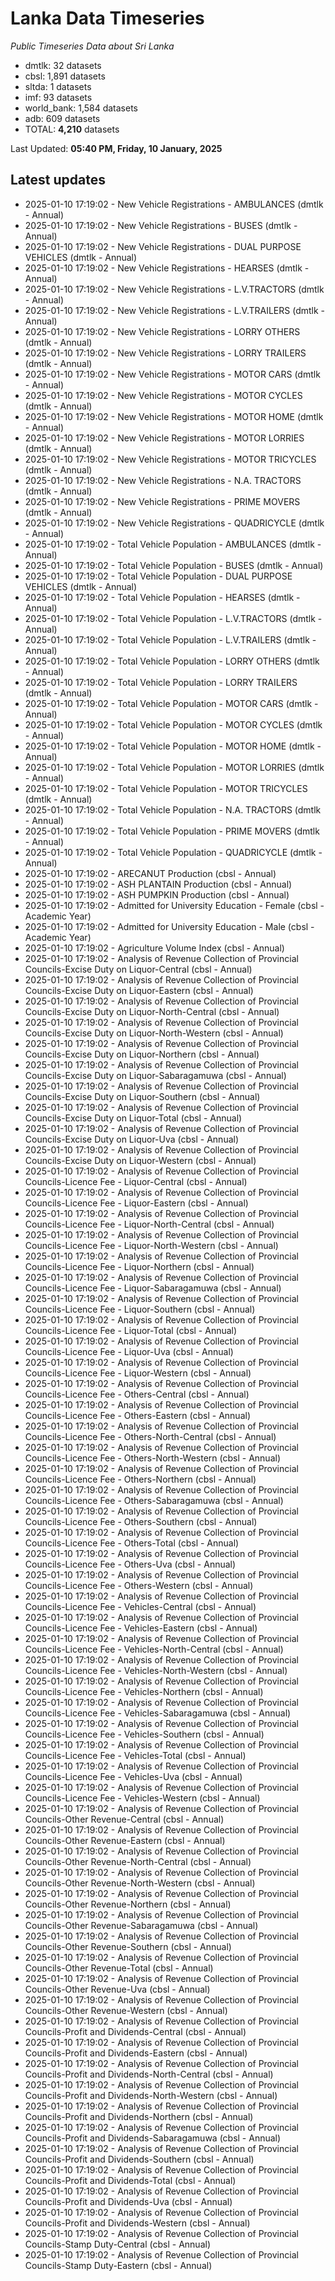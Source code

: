 # Lanka Data Timeseries
*Public Timeseries Data about Sri Lanka*

* dmtlk: 32 datasets
* cbsl: 1,891 datasets
* sltda: 1 datasets
* imf: 93 datasets
* world_bank: 1,584 datasets
* adb: 609 datasets
* TOTAL: **4,210** datasets

Last Updated: **05:40 PM, Friday, 10 January, 2025**

## Latest updates

* 2025-01-10 17:19:02 - New Vehicle Registrations - AMBULANCES (dmtlk - Annual)
* 2025-01-10 17:19:02 - New Vehicle Registrations - BUSES (dmtlk - Annual)
* 2025-01-10 17:19:02 - New Vehicle Registrations - DUAL PURPOSE VEHICLES (dmtlk - Annual)
* 2025-01-10 17:19:02 - New Vehicle Registrations - HEARSES (dmtlk - Annual)
* 2025-01-10 17:19:02 - New Vehicle Registrations - L.V.TRACTORS (dmtlk - Annual)
* 2025-01-10 17:19:02 - New Vehicle Registrations - L.V.TRAILERS (dmtlk - Annual)
* 2025-01-10 17:19:02 - New Vehicle Registrations - LORRY OTHERS (dmtlk - Annual)
* 2025-01-10 17:19:02 - New Vehicle Registrations - LORRY TRAILERS (dmtlk - Annual)
* 2025-01-10 17:19:02 - New Vehicle Registrations - MOTOR CARS (dmtlk - Annual)
* 2025-01-10 17:19:02 - New Vehicle Registrations - MOTOR CYCLES (dmtlk - Annual)
* 2025-01-10 17:19:02 - New Vehicle Registrations - MOTOR HOME (dmtlk - Annual)
* 2025-01-10 17:19:02 - New Vehicle Registrations - MOTOR LORRIES (dmtlk - Annual)
* 2025-01-10 17:19:02 - New Vehicle Registrations - MOTOR TRICYCLES (dmtlk - Annual)
* 2025-01-10 17:19:02 - New Vehicle Registrations - N.A. TRACTORS (dmtlk - Annual)
* 2025-01-10 17:19:02 - New Vehicle Registrations - PRIME MOVERS (dmtlk - Annual)
* 2025-01-10 17:19:02 - New Vehicle Registrations - QUADRICYCLE (dmtlk - Annual)
* 2025-01-10 17:19:02 - Total Vehicle Population - AMBULANCES (dmtlk - Annual)
* 2025-01-10 17:19:02 - Total Vehicle Population - BUSES (dmtlk - Annual)
* 2025-01-10 17:19:02 - Total Vehicle Population - DUAL PURPOSE VEHICLES (dmtlk - Annual)
* 2025-01-10 17:19:02 - Total Vehicle Population - HEARSES (dmtlk - Annual)
* 2025-01-10 17:19:02 - Total Vehicle Population - L.V.TRACTORS (dmtlk - Annual)
* 2025-01-10 17:19:02 - Total Vehicle Population - L.V.TRAILERS (dmtlk - Annual)
* 2025-01-10 17:19:02 - Total Vehicle Population - LORRY OTHERS (dmtlk - Annual)
* 2025-01-10 17:19:02 - Total Vehicle Population - LORRY TRAILERS (dmtlk - Annual)
* 2025-01-10 17:19:02 - Total Vehicle Population - MOTOR CARS (dmtlk - Annual)
* 2025-01-10 17:19:02 - Total Vehicle Population - MOTOR CYCLES (dmtlk - Annual)
* 2025-01-10 17:19:02 - Total Vehicle Population - MOTOR HOME (dmtlk - Annual)
* 2025-01-10 17:19:02 - Total Vehicle Population - MOTOR LORRIES (dmtlk - Annual)
* 2025-01-10 17:19:02 - Total Vehicle Population - MOTOR TRICYCLES (dmtlk - Annual)
* 2025-01-10 17:19:02 - Total Vehicle Population - N.A. TRACTORS (dmtlk - Annual)
* 2025-01-10 17:19:02 - Total Vehicle Population - PRIME MOVERS (dmtlk - Annual)
* 2025-01-10 17:19:02 - Total Vehicle Population - QUADRICYCLE (dmtlk - Annual)
* 2025-01-10 17:19:02 - ARECANUT Production (cbsl - Annual)
* 2025-01-10 17:19:02 - ASH PLANTAIN Production (cbsl - Annual)
* 2025-01-10 17:19:02 - ASH PUMPKIN Production (cbsl - Annual)
* 2025-01-10 17:19:02 - Admitted for University Education - Female (cbsl - Academic Year)
* 2025-01-10 17:19:02 - Admitted for University Education - Male (cbsl - Academic Year)
* 2025-01-10 17:19:02 - Agriculture Volume Index (cbsl - Annual)
* 2025-01-10 17:19:02 - Analysis of Revenue Collection of Provincial Councils-Excise Duty on Liquor-Central (cbsl - Annual)
* 2025-01-10 17:19:02 - Analysis of Revenue Collection of Provincial Councils-Excise Duty on Liquor-Eastern (cbsl - Annual)
* 2025-01-10 17:19:02 - Analysis of Revenue Collection of Provincial Councils-Excise Duty on Liquor-North-Central (cbsl - Annual)
* 2025-01-10 17:19:02 - Analysis of Revenue Collection of Provincial Councils-Excise Duty on Liquor-North-Western (cbsl - Annual)
* 2025-01-10 17:19:02 - Analysis of Revenue Collection of Provincial Councils-Excise Duty on Liquor-Northern (cbsl - Annual)
* 2025-01-10 17:19:02 - Analysis of Revenue Collection of Provincial Councils-Excise Duty on Liquor-Sabaragamuwa (cbsl - Annual)
* 2025-01-10 17:19:02 - Analysis of Revenue Collection of Provincial Councils-Excise Duty on Liquor-Southern (cbsl - Annual)
* 2025-01-10 17:19:02 - Analysis of Revenue Collection of Provincial Councils-Excise Duty on Liquor-Total (cbsl - Annual)
* 2025-01-10 17:19:02 - Analysis of Revenue Collection of Provincial Councils-Excise Duty on Liquor-Uva (cbsl - Annual)
* 2025-01-10 17:19:02 - Analysis of Revenue Collection of Provincial Councils-Excise Duty on Liquor-Western (cbsl - Annual)
* 2025-01-10 17:19:02 - Analysis of Revenue Collection of Provincial Councils-Licence Fee - Liquor-Central (cbsl - Annual)
* 2025-01-10 17:19:02 - Analysis of Revenue Collection of Provincial Councils-Licence Fee - Liquor-Eastern (cbsl - Annual)
* 2025-01-10 17:19:02 - Analysis of Revenue Collection of Provincial Councils-Licence Fee - Liquor-North-Central (cbsl - Annual)
* 2025-01-10 17:19:02 - Analysis of Revenue Collection of Provincial Councils-Licence Fee - Liquor-North-Western (cbsl - Annual)
* 2025-01-10 17:19:02 - Analysis of Revenue Collection of Provincial Councils-Licence Fee - Liquor-Northern (cbsl - Annual)
* 2025-01-10 17:19:02 - Analysis of Revenue Collection of Provincial Councils-Licence Fee - Liquor-Sabaragamuwa (cbsl - Annual)
* 2025-01-10 17:19:02 - Analysis of Revenue Collection of Provincial Councils-Licence Fee - Liquor-Southern (cbsl - Annual)
* 2025-01-10 17:19:02 - Analysis of Revenue Collection of Provincial Councils-Licence Fee - Liquor-Total (cbsl - Annual)
* 2025-01-10 17:19:02 - Analysis of Revenue Collection of Provincial Councils-Licence Fee - Liquor-Uva (cbsl - Annual)
* 2025-01-10 17:19:02 - Analysis of Revenue Collection of Provincial Councils-Licence Fee - Liquor-Western (cbsl - Annual)
* 2025-01-10 17:19:02 - Analysis of Revenue Collection of Provincial Councils-Licence Fee - Others-Central (cbsl - Annual)
* 2025-01-10 17:19:02 - Analysis of Revenue Collection of Provincial Councils-Licence Fee - Others-Eastern (cbsl - Annual)
* 2025-01-10 17:19:02 - Analysis of Revenue Collection of Provincial Councils-Licence Fee - Others-North-Central (cbsl - Annual)
* 2025-01-10 17:19:02 - Analysis of Revenue Collection of Provincial Councils-Licence Fee - Others-North-Western (cbsl - Annual)
* 2025-01-10 17:19:02 - Analysis of Revenue Collection of Provincial Councils-Licence Fee - Others-Northern (cbsl - Annual)
* 2025-01-10 17:19:02 - Analysis of Revenue Collection of Provincial Councils-Licence Fee - Others-Sabaragamuwa (cbsl - Annual)
* 2025-01-10 17:19:02 - Analysis of Revenue Collection of Provincial Councils-Licence Fee - Others-Southern (cbsl - Annual)
* 2025-01-10 17:19:02 - Analysis of Revenue Collection of Provincial Councils-Licence Fee - Others-Total (cbsl - Annual)
* 2025-01-10 17:19:02 - Analysis of Revenue Collection of Provincial Councils-Licence Fee - Others-Uva (cbsl - Annual)
* 2025-01-10 17:19:02 - Analysis of Revenue Collection of Provincial Councils-Licence Fee - Others-Western (cbsl - Annual)
* 2025-01-10 17:19:02 - Analysis of Revenue Collection of Provincial Councils-Licence Fee - Vehicles-Central (cbsl - Annual)
* 2025-01-10 17:19:02 - Analysis of Revenue Collection of Provincial Councils-Licence Fee - Vehicles-Eastern (cbsl - Annual)
* 2025-01-10 17:19:02 - Analysis of Revenue Collection of Provincial Councils-Licence Fee - Vehicles-North-Central (cbsl - Annual)
* 2025-01-10 17:19:02 - Analysis of Revenue Collection of Provincial Councils-Licence Fee - Vehicles-North-Western (cbsl - Annual)
* 2025-01-10 17:19:02 - Analysis of Revenue Collection of Provincial Councils-Licence Fee - Vehicles-Northern (cbsl - Annual)
* 2025-01-10 17:19:02 - Analysis of Revenue Collection of Provincial Councils-Licence Fee - Vehicles-Sabaragamuwa (cbsl - Annual)
* 2025-01-10 17:19:02 - Analysis of Revenue Collection of Provincial Councils-Licence Fee - Vehicles-Southern (cbsl - Annual)
* 2025-01-10 17:19:02 - Analysis of Revenue Collection of Provincial Councils-Licence Fee - Vehicles-Total (cbsl - Annual)
* 2025-01-10 17:19:02 - Analysis of Revenue Collection of Provincial Councils-Licence Fee - Vehicles-Uva (cbsl - Annual)
* 2025-01-10 17:19:02 - Analysis of Revenue Collection of Provincial Councils-Licence Fee - Vehicles-Western (cbsl - Annual)
* 2025-01-10 17:19:02 - Analysis of Revenue Collection of Provincial Councils-Other Revenue-Central (cbsl - Annual)
* 2025-01-10 17:19:02 - Analysis of Revenue Collection of Provincial Councils-Other Revenue-Eastern (cbsl - Annual)
* 2025-01-10 17:19:02 - Analysis of Revenue Collection of Provincial Councils-Other Revenue-North-Central (cbsl - Annual)
* 2025-01-10 17:19:02 - Analysis of Revenue Collection of Provincial Councils-Other Revenue-North-Western (cbsl - Annual)
* 2025-01-10 17:19:02 - Analysis of Revenue Collection of Provincial Councils-Other Revenue-Northern (cbsl - Annual)
* 2025-01-10 17:19:02 - Analysis of Revenue Collection of Provincial Councils-Other Revenue-Sabaragamuwa (cbsl - Annual)
* 2025-01-10 17:19:02 - Analysis of Revenue Collection of Provincial Councils-Other Revenue-Southern (cbsl - Annual)
* 2025-01-10 17:19:02 - Analysis of Revenue Collection of Provincial Councils-Other Revenue-Total (cbsl - Annual)
* 2025-01-10 17:19:02 - Analysis of Revenue Collection of Provincial Councils-Other Revenue-Uva (cbsl - Annual)
* 2025-01-10 17:19:02 - Analysis of Revenue Collection of Provincial Councils-Other Revenue-Western (cbsl - Annual)
* 2025-01-10 17:19:02 - Analysis of Revenue Collection of Provincial Councils-Profit and Dividends-Central (cbsl - Annual)
* 2025-01-10 17:19:02 - Analysis of Revenue Collection of Provincial Councils-Profit and Dividends-Eastern (cbsl - Annual)
* 2025-01-10 17:19:02 - Analysis of Revenue Collection of Provincial Councils-Profit and Dividends-North-Central (cbsl - Annual)
* 2025-01-10 17:19:02 - Analysis of Revenue Collection of Provincial Councils-Profit and Dividends-North-Western (cbsl - Annual)
* 2025-01-10 17:19:02 - Analysis of Revenue Collection of Provincial Councils-Profit and Dividends-Northern (cbsl - Annual)
* 2025-01-10 17:19:02 - Analysis of Revenue Collection of Provincial Councils-Profit and Dividends-Sabaragamuwa (cbsl - Annual)
* 2025-01-10 17:19:02 - Analysis of Revenue Collection of Provincial Councils-Profit and Dividends-Southern (cbsl - Annual)
* 2025-01-10 17:19:02 - Analysis of Revenue Collection of Provincial Councils-Profit and Dividends-Total (cbsl - Annual)
* 2025-01-10 17:19:02 - Analysis of Revenue Collection of Provincial Councils-Profit and Dividends-Uva (cbsl - Annual)
* 2025-01-10 17:19:02 - Analysis of Revenue Collection of Provincial Councils-Profit and Dividends-Western (cbsl - Annual)
* 2025-01-10 17:19:02 - Analysis of Revenue Collection of Provincial Councils-Stamp Duty-Central (cbsl - Annual)
* 2025-01-10 17:19:02 - Analysis of Revenue Collection of Provincial Councils-Stamp Duty-Eastern (cbsl - Annual)
